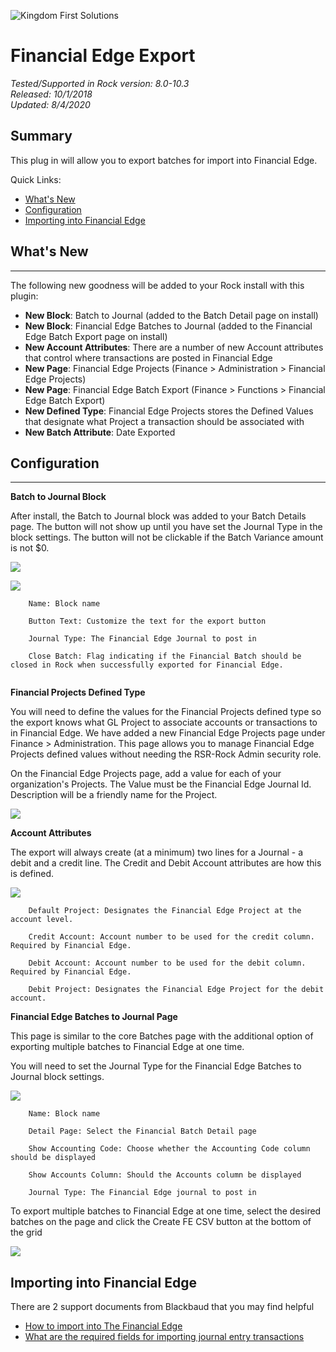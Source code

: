 ![Kingdom First Solutions](images/KFSBanner.jpg)

# Financial Edge Export

*Tested/Supported in Rock version: 8.0-10.3*  
*Released: 10/1/2018*   
*Updated: 8/4/2020*   

## Summary

This plug in will allow you to export batches for import into Financial Edge.

Quick Links:
- [What's New](#whats-new)
- [Configuration](#configuration)
- [Importing into Financial Edge](#importing-into-financial-edge)

## What's New
---
The following new goodness will be added to your Rock install with this plugin:

- **New Block**: Batch to Journal (added to the Batch Detail page on install) 
- **New Block**: Financial Edge Batches to Journal (added to the Financial Edge Batch Export page on install) 
- **New Account Attributes**: There are a number of new Account attributes that control where transactions are posted in Financial Edge
- **New Page**: Financial Edge Projects (Finance > Administration > Financial Edge Projects)
- **New Page**: Financial Edge Batch Export (Finance > Functions > Financial Edge Batch Export)  
- **New Defined Type**: Financial Edge Projects stores the Defined Values that designate what Project a transaction should be associated with  
- **New Batch Attribute**: Date Exported  

## Configuration
---

**Batch to Journal Block**

After install, the Batch to Journal block was added to your Batch Details page. The button will not show up until you have set the Journal Type in the block settings. The button will not be clickable if the Batch Variance amount is not $0.

![](images/BatchToJournalBlock.png)

![](images/BatchToJournalBlockSettings.png)
```
    Name: Block name

    Button Text: Customize the text for the export button

    Journal Type: The Financial Edge Journal to post in

    Close Batch: Flag indicating if the Financial Batch should be closed in Rock when successfully exported for Financial Edge.
    
```

**Financial Projects Defined Type**

You will need to define the values for the Financial Projects defined type so the export knows what GL Project to associate accounts or transactions to in Financial Edge. We have added a new Financial Edge Projects page under Finance > Administration. This page allows you to manage Financial Edge Projects defined values without needing the RSR-Rock Admin security role.

On the Financial Edge Projects page, add a value for each of your organization's Projects. The Value must be the Financial Edge Journal Id. Description will be a friendly name for the Project.

![](images/FinancialProjectsDefinedValues.png)


**Account Attributes**

The export will always create (at a minimum) two lines for a Journal - a debit and a credit line. The Credit and Debit Account attributes are how this is defined.

![](images/AccountAttributes.png)

```
    Default Project: Designates the Financial Edge Project at the account level. 

    Credit Account: Account number to be used for the credit column. Required by Financial Edge.

    Debit Account: Account number to be used for the debit column. Required by Financial Edge.

    Debit Project: Designates the Financial Edge Project for the debit account.

```

**Financial Edge Batches to Journal Page**

This page is similar to the core Batches page with the additional option of exporting multiple batches to Financial Edge at one time.

You will need to set the Journal Type for the Financial Edge Batches to Journal block settings.

![](images/BatchesToJournalBlock.png)

```
    Name: Block name

    Detail Page: Select the Financial Batch Detail page

    Show Accounting Code: Choose whether the Accounting Code column should be displayed

    Show Accounts Column: Should the Accounts column be displayed

    Journal Type: The Financial Edge journal to post in

```

To export multiple batches to Financial Edge at one time, select the desired batches on the page and click the Create FE CSV button at the bottom of the grid

![](images/BatchesToJournalPage.png)

## Importing into Financial Edge

There are 2 support documents from Blackbaud that you may find helpful
- [How to import into The Financial Edge](https://kb.blackbaud.com/articles/Article/65112)
- [What are the required fields for importing journal entry transactions](https://kb.blackbaud.com/articles/Article/67013)





